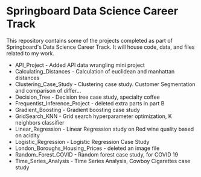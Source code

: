 # Springboard Data Science Career Track 
This repository contains some of the projects completed as part of Springboard's Data Science Career Track. It will house code, data, and files related to my work.

- API_Project - Added API data wrangling mini project
- Calculating_Distances - Calculation of euclidean and manhattan distances
- Clustering_Case_Study - Clustering case study. Customer Segmentation and comparison of differ…
- Decision_Tree - Decision tree case study, specialty coffee
- Frequentist_Inference_Project - deleted extra parts in part B
- Gradient_Boosting - Gradient boosting case study
- GridSearch_KNN - Grid search hyperparameter optimization, K neighbors classifier
- Linear_Regression - Linear Regression study on Red wine quality based on acidity
- Logistic_Regression - Logistic Regression Case Study
- London_Boroughs_Housing_Prices - deleted an image file
- Random_Forest_COVID - Random forest case study, for COVID 19
- Time_Series_Analysis - Time Series Analysis, Cowboy Cigarettes case study
